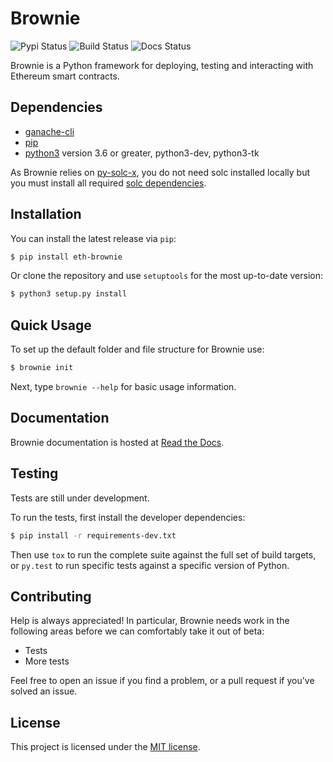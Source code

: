 # Brownie

![Pypi Status](https://img.shields.io/pypi/v/eth-brownie.svg) ![Build Status](https://img.shields.io/travis/HyperLink-Technology/brownie.svg) ![Docs Status](https://readthedocs.org/projects/eth-brownie/badge/?version=latest)

Brownie is a Python framework for deploying, testing and interacting with Ethereum smart contracts.

## Dependencies

* [ganache-cli](https://github.com/trufflesuite/ganache-cli)
* [pip](https://pypi.org/project/pip/)
* [python3](https://www.python.org/downloads/release/python-368/) version 3.6 or greater, python3-dev, python3-tk

As Brownie relies on [py-solc-x](https://github.com/iamdefinitelyahuman/py-solc-x), you do not need solc installed locally but you must install all required [solc dependencies](https://solidity.readthedocs.io/en/latest/installing-solidity.html#binary-packages).

## Installation

You can install the latest release via ``pip``:

```bash
$ pip install eth-brownie
```

Or clone the repository and use ``setuptools`` for the most up-to-date version:

```bash
$ python3 setup.py install
```

## Quick Usage

To set up the default folder and file structure for Brownie use:

```bash
$ brownie init
```

Next, type ``brownie --help`` for basic usage information.

## Documentation

Brownie documentation is hosted at [Read the Docs](https://eth-brownie.readthedocs.io/en/latest/).

## Testing

Tests are still under development.

To run the tests, first install the developer dependencies:

```bash
$ pip install -r requirements-dev.txt
```

Then use ``tox`` to run the complete suite against the full set of build targets, or ``py.test`` to run specific tests against a specific version of Python.

## Contributing

Help is always appreciated! In particular, Brownie needs work in the following areas before we can comfortably take it out of beta:

* Tests
* More tests

Feel free to open an issue if you find a problem, or a pull request if you've solved an issue.

## License

This project is licensed under the [MIT license](LICENSE).
